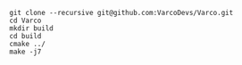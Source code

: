     git clone --recursive git@github.com:VarcoDevs/Varco.git
    cd Varco
    mkdir build
    cd build
    cmake ../
    make -j7
